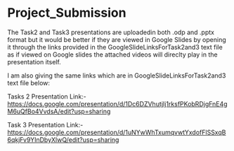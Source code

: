 # Project_Submission
The Task2 and Task3 presentations are uploadedin both .odp and .pptx format but it would be better if they are viewed in Google Slides by opening it through the links provided in the 
GoogleSlideLinksForTask2and3 text file as if viewed on Google slides the attached videos will direclty play in the presentation itself.

I am also giving the same links which are in GoogleSlideLinksForTask2and3 text file below:

Tasks 2 Presentation Link:-
https://docs.google.com/presentation/d/1Dc6DZVhutjIj1rksfPKobRDjgFnE4gM6uQfBo4VvdsA/edit?usp=sharing

Task 3 Presentation Link:-
https://docs.google.com/presentation/d/1uNYwWhTxumqvwtYxdofFlSSxqB6qkjFv9YInDbyXlwQ/edit?usp=sharing
